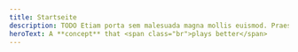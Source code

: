 ```yaml
---
title: Startseite
description: TODO Etiam porta sem malesuada magna mollis euismod. Praesent commodo cursus magna, vel scelerisque nisl consectetur et.
heroText: A **concept** that <span class="br">plays better</span>
---
```

